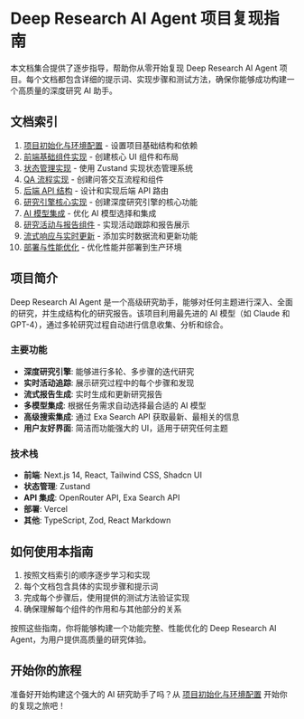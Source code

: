 # Deep Research AI Agent 项目复现指南

本文档集合提供了逐步指导，帮助你从零开始复现 Deep Research AI Agent 项目。每个文档都包含详细的提示词、实现步骤和测试方法，确保你能够成功构建一个高质量的深度研究 AI 助手。

## 文档索引

1. [项目初始化与环境配置](./01-项目初始化与环境配置.md) - 设置项目基础结构和依赖
2. [前端基础组件实现](./02-前端基础组件实现.md) - 创建核心 UI 组件和布局
3. [状态管理实现](./03-状态管理实现.md) - 使用 Zustand 实现状态管理系统
4. [QA 流程实现](./04-QA流程实现.md) - 创建问答交互流程和组件
5. [后端 API 结构](./05-后端API结构.md) - 设计和实现后端 API 路由
6. [研究引擎核心实现](./06-研究引擎核心实现.md) - 创建深度研究引擎的核心功能
7. [AI 模型集成](./07-AI模型集成.md) - 优化 AI 模型选择和集成
8. [研究活动与报告组件](./08-研究活动与报告组件.md) - 实现活动跟踪和报告展示
9. [流式响应与实时更新](./09-流式响应与实时更新.md) - 添加实时数据流和更新功能
10. [部署与性能优化](./10-部署与性能优化.md) - 优化性能并部署到生产环境

## 项目简介

Deep Research AI Agent 是一个高级研究助手，能够对任何主题进行深入、全面的研究，并生成结构化的研究报告。该项目利用最先进的 AI 模型（如 Claude 和 GPT-4），通过多轮研究过程自动进行信息收集、分析和综合。

### 主要功能

- **深度研究引擎**: 能够进行多轮、多步骤的迭代研究
- **实时活动追踪**: 展示研究过程中的每个步骤和发现
- **流式报告生成**: 实时生成和更新研究报告
- **多模型集成**: 根据任务需求自动选择最合适的 AI 模型
- **高级搜索集成**: 通过 Exa Search API 获取最新、最相关的信息
- **用户友好界面**: 简洁而功能强大的 UI，适用于研究任何主题

### 技术栈

- **前端**: Next.js 14, React, Tailwind CSS, Shadcn UI
- **状态管理**: Zustand
- **API 集成**: OpenRouter API, Exa Search API
- **部署**: Vercel
- **其他**: TypeScript, Zod, React Markdown

## 如何使用本指南

1. 按照文档索引的顺序逐步学习和实现
2. 每个文档包含具体的实现步骤和提示词
3. 完成每个步骤后，使用提供的测试方法验证实现
4. 确保理解每个组件的作用和与其他部分的关系

按照这些指南，你将能够构建一个功能完整、性能优化的 Deep Research AI Agent，为用户提供高质量的研究体验。

## 开始你的旅程

准备好开始构建这个强大的 AI 研究助手了吗？从 [项目初始化与环境配置](./01-项目初始化与环境配置.md) 开始你的复现之旅吧！
